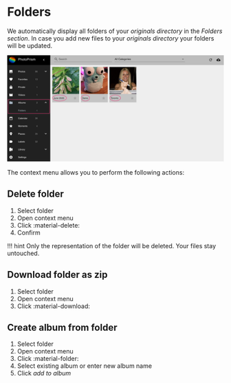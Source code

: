 # Folders #
We automatically display all folders of your *originals directory* in the *Folders section*.
In case you add new files to your *originals directory* your folders will be updated.

![Screenshot](img/folders-1.png)

The context menu allows you to perform the following actions:

## Delete folder ##
1. Select folder
2. Open context menu
3. Click :material-delete:
4. Confirm

!!! hint
    Only the representation of the folder will be deleted. Your files stay untouched.

## Download folder as zip ##
1. Select folder
2. Open context menu
3. Click :material-download:

## Create album from folder ##
1. Select folder
2. Open context menu
3. Click :material-folder:
4. Select existing album or enter new album name
5. Click *add to album*
